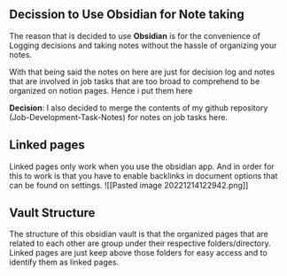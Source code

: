 ## Decission to Use Obsidian for Note taking

The reason that is decided to use **Obsidian** is for the convenience of Logging decisions and taking notes without the hassle of organizing your notes.

With that being said the notes on here are just for decision log and notes that are involved in job tasks that are too broad to comprehend to be organized on notion pages. Hence i put them here

**Decision**: I also decided to merge the contents of my github repository (Job-Development-Task-Notes) for notes on job tasks here.

## Linked pages
Linked pages only work when you use the obsidian app. And in order for this to work is that you have to enable backlinks in document options that can be found on settings.
![[Pasted image 20221214122942.png]]


## Vault Structure
The structure of this obsidian vault is that the organized pages that are related to each other are group under their respective folders/directory. Linked pages are just keep above those folders for easy access and to identify them as linked pages.
